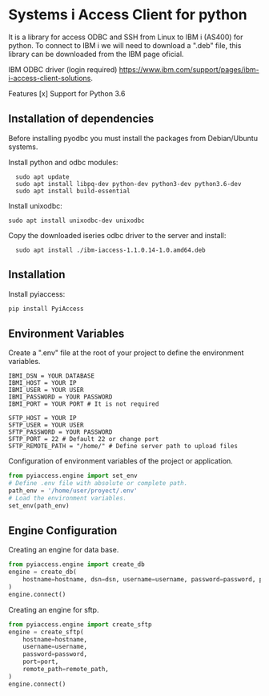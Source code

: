 # Systems i Access Client for python
It is a library for access ODBC and SSH from Linux to IBM i (AS400) for python.
To connect to IBM i we will need to download a ".deb" file, this library can be downloaded from the IBM page oficial. 

IBM ODBC driver (login required) https://www.ibm.com/support/pages/ibm-i-access-client-solutions.

Features
[x] Support for Python 3.6

Installation of dependencies
----------------------------
Before installing pyodbc you must install the packages from Debian/Ubuntu systems.

Install python and odbc modules:

```
  sudo apt update
  sudo apt install libpq-dev python-dev python3-dev python3.6-dev
  sudo apt install build-essential
```

Install unixodbc:
```
sudo apt install unixodbc-dev unixodbc
```

Copy the downloaded iseries odbc driver to the server and install:
```
  sudo apt install ./ibm-iaccess-1.1.0.14-1.0.amd64.deb
```

Installation
------------

Install pyiaccess:
```python
pip install PyiAccess
```

Environment Variables
-------
Create a ".env" file at the root of your project to define the environment variables.

```
IBMI_DSN = YOUR DATABASE
IBMI_HOST = YOUR IP
IBMI_USER = YOUR USER
IBMI_PASSWORD = YOUR PASSWORD
IBMI_PORT = YOUR PORT # It is not required

SFTP_HOST = YOUR IP
SFTP_USER = YOUR USER
SFTP_PASSWORD = YOUR PASSWORD
SFTP_PORT = 22 # Default 22 or change port
SFTP_REMOTE_PATH = "/home/" # Define server path to upload files
```

Configuration of environment variables of the project or application.

```python
from pyiaccess.engine import set_env
# Define .env file with absolute or complete path.
path_env = '/home/user/proyect/.env'
# Load the environment variables.
set_env(path_env)
```

Engine Configuration
--------------------
Creating an engine for data base.

```python
from pyiaccess.engine import create_db
engine = create_db(
    hostname=hostname, dsn=dsn, username=username, password=password, port=port
)
engine.connect()
```

Creating an engine for sftp.
```python
from pyiaccess.engine import create_sftp
engine = create_sftp(
    hostname=hostname,
    username=username,
    password=password,
    port=port,
    remote_path=remote_path,
)
engine.connect()
```
